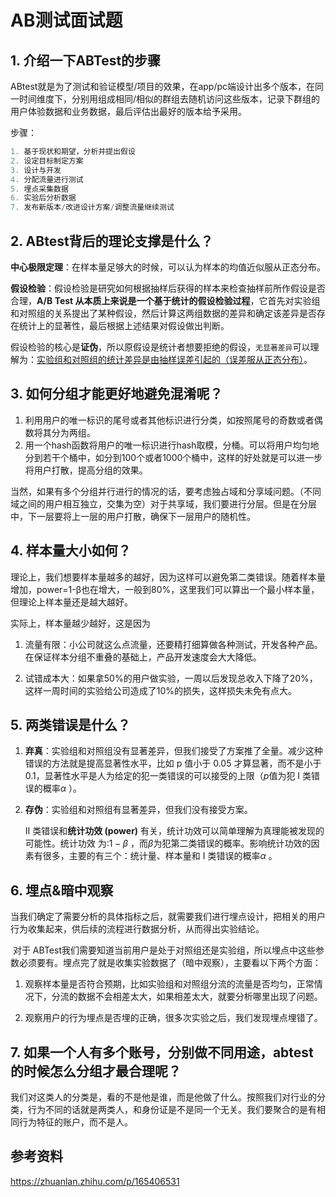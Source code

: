<!--
 * @Description: 
 * @Version: 1.0
 * @Autor: xihuishaw
 * @Date: 2022-07-22 11:13:24
 * @LastEditors: xihuishaw
 * @LastEditTime: 2022-07-24 01:09:10
-->


# AB测试面试题

## 1. 介绍一下ABTest的步骤

ABtest就是为了测试和验证模型/项目的效果，在app/pc端设计出多个版本，在同一时间维度下，分别用组成相同/相似的群组去随机访问这些版本，记录下群组的用户体验数据和业务数据，最后评估出最好的版本给予采用。

步骤：

```python
1. 基于现状和期望，分析并提出假设
2. 设定目标制定方案
3. 设计与开发
4. 分配流量进行测试
5. 埋点采集数据
6. 实验后分析数据
7. 发布新版本/改进设计方案/调整流量继续测试
```



## 2. ABtest背后的理论支撑是什么？

**中心极限定理**：在样本量足够大的时候，可以认为样本的均值近似服从正态分布。

**假设检验**：假设检验是研究如何根据抽样后获得的样本来检查抽样前所作假设是否合理，**A/B Test 从本质上来说是一个基于统计的假设检验过程**，它首先对实验组和对照组的关系提出了某种假设，然后计算这两组数据的差异和确定该差异是否存在统计上的显著性，最后根据上述结果对假设做出判断。

假设检验的核心是**证伪**，所以原假设是统计者想要拒绝的假设，`无显著差异`可以理解为：<u>实验组和对照组的统计差异是由抽样误差引起的（误差服从正态分布）</u>。

## 3. 如何分组才能更好地避免混淆呢？

1. 利用用户的唯一标识的尾号或者其他标识进行分类，如按照尾号的奇数或者偶数将其分为两组。
2. 用一个hash函数将用户的唯一标识进行hash取模，分桶。可以将用户均匀地分到若干个桶中，如分到100个或者1000个桶中，这样的好处就是可以进一步将用户打散，提高分组的效果。

当然，如果有多个分组并行进行的情况的话，要考虑独占域和分享域问题。（不同域之间的用户相互独立，交集为空）对于共享域，我们要进行分层。但是在分层中，下一层要将上一层的用户打散，确保下一层用户的随机性。



## 4. 样本量大小如何？

​	理论上，我们想要样本量越多的越好，因为这样可以避免第二类错误。随着样本量增加，power=1-β也在增大，一般到80%，这里我们可以算出一个最小样本量，但理论上样本量还是越大越好。

实际上，样本量越少越好，这是因为

1. 流量有限：小公司就这么点流量，还要精打细算做各种测试，开发各种产品。在保证样本分组不重叠的基础上，产品开发速度会大大降低。

2. 试错成本大：如果拿50%的用户做实验，一周以后发现总收入下降了20%，这样一周时间的实验给公司造成了10%的损失，这样损失未免有点大。

## 5. 两类错误是什么？

1. **弃真**：实验组和对照组没有显著差异，但我们接受了方案推了全量。减少这种错误的方法就是提高显著性水平，比如 p 值小于 0.05 才算显著，而不是小于 0.1，显著性水平是人为给定的犯一类错误的可以接受的上限（$p$值为犯 I 类错误的概率$\alpha$ ）。

2. **存伪**：实验组和对照组有显著差异，但我们没有接受方案。

   II 类错误和**统计功效 (power)** 有关，统计功效可以简单理解为真理能被发现的可能性。统计功效 为:$1-\beta$ ，而$\beta$为犯第二类错误的概率。影响统计功效的因素有很多，主要的有三个：统计量、样本量和 I 类错误的概率$\alpha$  。

## 6. 埋点&暗中观察

​	当我们确定了需要分析的具体指标之后，就需要我们进行埋点设计，把相关的用户行为收集起来，供后续的流程进行数据分析，从而得出实验结论。

​	对于 ABTest我们需要知道当前用户是处于对照组还是实验组，所以埋点中这些参数必须要有。埋点完了就是收集实验数据了（暗中观察），主要看以下两个方面：

1. 观察样本量是否符合预期，比如实验组和对照组分流的流量是否均匀，正常情况下，分流的数据不会相差太大，如果相差太大，就要分析哪里出现了问题。

2. 观察用户的行为埋点是否埋的正确，很多次实验之后，我们发现埋点埋错了。



## 7. 如果一个人有多个账号，分别做不同用途，abtest的时候怎么分组才最合理呢？

 我们对这类人的分类是，看的不是他是谁，而是他做了什么。按照我们对行业的分类，行为不同的话就是两类人，和身份证是不是同一个无关。我们要聚合的是有相同行为特征的账户，而不是人。

## 参考资料

https://zhuanlan.zhihu.com/p/165406531
